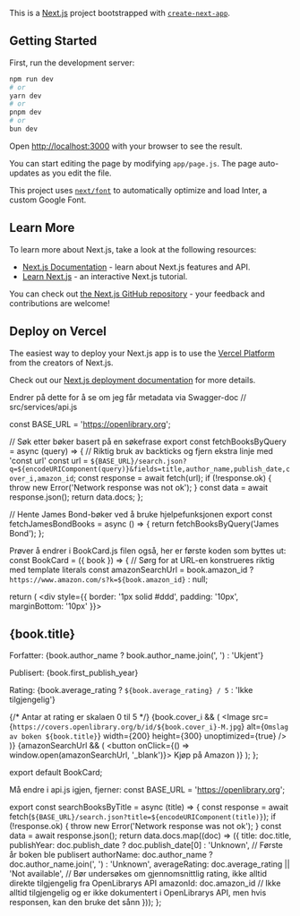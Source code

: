 This is a [Next.js](https://nextjs.org/) project bootstrapped with [`create-next-app`](https://github.com/vercel/next.js/tree/canary/packages/create-next-app).

## Getting Started

First, run the development server:

```bash
npm run dev
# or
yarn dev
# or
pnpm dev
# or
bun dev
```

Open [http://localhost:3000](http://localhost:3000) with your browser to see the result.

You can start editing the page by modifying `app/page.js`. The page auto-updates as you edit the file.

This project uses [`next/font`](https://nextjs.org/docs/basic-features/font-optimization) to automatically optimize and load Inter, a custom Google Font.

## Learn More

To learn more about Next.js, take a look at the following resources:

- [Next.js Documentation](https://nextjs.org/docs) - learn about Next.js features and API.
- [Learn Next.js](https://nextjs.org/learn) - an interactive Next.js tutorial.

You can check out [the Next.js GitHub repository](https://github.com/vercel/next.js/) - your feedback and contributions are welcome!

## Deploy on Vercel

The easiest way to deploy your Next.js app is to use the [Vercel Platform](https://vercel.com/new?utm_medium=default-template&filter=next.js&utm_source=create-next-app&utm_campaign=create-next-app-readme) from the creators of Next.js.

Check out our [Next.js deployment documentation](https://nextjs.org/docs/deployment) for more details.


Endrer på dette for å se om jeg får metadata via Swagger-doc 
// src/services/api.js

const BASE_URL = 'https://openlibrary.org';

// Søk etter bøker basert på en søkefrase
export const fetchBooksByQuery = async (query) => {
  // Riktig bruk av backticks og fjern ekstra linje med 'const url'
  const url = `${BASE_URL}/search.json?q=${encodeURIComponent(query)}&fields=title,author_name,publish_date,cover_i,amazon_id`;
  const response = await fetch(url);
  if (!response.ok) {
    throw new Error('Network response was not ok');
  }
  const data = await response.json();
  return data.docs;
};

// Hente James Bond-bøker ved å bruke hjelpefunksjonen
export const fetchJamesBondBooks = async () => {
  return fetchBooksByQuery('James Bond');
};


Prøver å endrer i BookCard.js filen også, her er første koden som byttes ut: 
const BookCard = ({ book }) => {
  // Sørg for at URL-en konstrueres riktig med template literals
  const amazonSearchUrl = book.amazon_id
    ? `https://www.amazon.com/s?k=${book.amazon_id}`
    : null;

  return (
    <div style={{ border: '1px solid #ddd', padding: '10px', marginBottom: '10px' }}>
      <h2>{book.title}</h2>
      <p>Forfatter: {book.author_name ? book.author_name.join(', ') : 'Ukjent'}</p>
      <p>Publisert: {book.first_publish_year}</p>
      <p>Rating: {book.average_rating ? `${book.average_rating} / 5` : 'Ikke tilgjengelig'}</p> {/* Antar at rating er skalaen 0 til 5 */}
      {book.cover_i && (
        <Image
          src={`https://covers.openlibrary.org/b/id/${book.cover_i}-M.jpg`}
          alt={`Omslag av boken ${book.title}`}
          width={200}
          height={300}
          unoptimized={true}
        />
      )}
      {amazonSearchUrl && (
        <button onClick={() => window.open(amazonSearchUrl, '_blank')}>
          Kjøp på Amazon
        </button>
      )}
    </div>
  );
};

export default BookCard;
      

Må endre i api.js igjen, fjerner: 
const BASE_URL = 'https://openlibrary.org';

export const searchBooksByTitle = async (title) => {
  const response = await fetch(`${BASE_URL}/search.json?title=${encodeURIComponent(title)}`);
  if (!response.ok) {
    throw new Error('Network response was not ok');
  }
  const data = await response.json();
  return data.docs.map((doc) => ({
    title: doc.title,
    publishYear: doc.publish_date ? doc.publish_date[0] : 'Unknown', // Første år boken ble publisert
    authorName: doc.author_name ? doc.author_name.join(', ') : 'Unknown',
    averageRating: doc.average_rating || 'Not available', // Bør undersøkes om gjennomsnittlig rating, ikke alltid direkte tilgjengelig fra OpenLibrarys API
    amazonId: doc.amazon_id // Ikke alltid tilgjengelig og er ikke dokumentert i OpenLibrarys API, men hvis responsen, kan den bruke det sånn
  }));
};